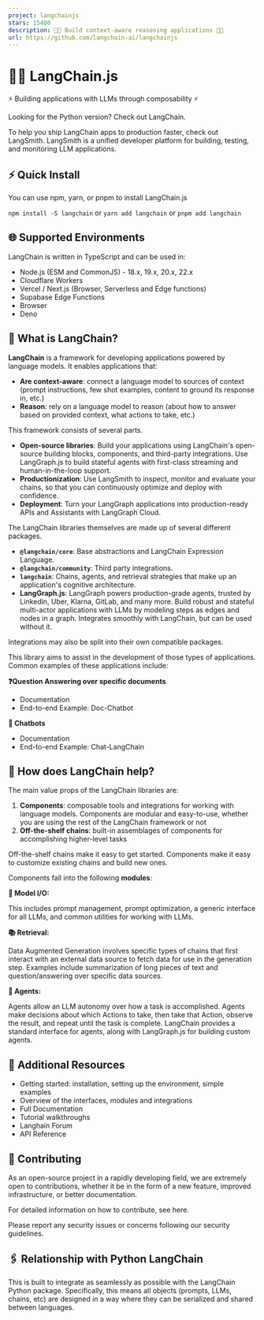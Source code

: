 ```yaml
---
project: langchainjs
stars: 15400
description: 🦜🔗 Build context-aware reasoning applications 🦜🔗
url: https://github.com/langchain-ai/langchainjs
---
```


🦜️🔗 LangChain.js
==================

⚡ Building applications with LLMs through composability ⚡

Looking for the Python version? Check out LangChain.

To help you ship LangChain apps to production faster, check out LangSmith. LangSmith is a unified developer platform for building, testing, and monitoring LLM applications.

⚡️ Quick Install
----------------

You can use npm, yarn, or pnpm to install LangChain.js

`npm install -S langchain` or `yarn add langchain` or `pnpm add langchain`

🌐 Supported Environments
-------------------------

LangChain is written in TypeScript and can be used in:

-   Node.js (ESM and CommonJS) - 18.x, 19.x, 20.x, 22.x
-   Cloudflare Workers
-   Vercel / Next.js (Browser, Serverless and Edge functions)
-   Supabase Edge Functions
-   Browser
-   Deno

🤔 What is LangChain?
---------------------

**LangChain** is a framework for developing applications powered by language models. It enables applications that:

-   **Are context-aware**: connect a language model to sources of context (prompt instructions, few shot examples, content to ground its response in, etc.)
-   **Reason**: rely on a language model to reason (about how to answer based on provided context, what actions to take, etc.)

This framework consists of several parts.

-   **Open-source libraries**: Build your applications using LangChain's open-source building blocks, components, and third-party integrations. Use LangGraph.js to build stateful agents with first-class streaming and human-in-the-loop support.
-   **Productionization**: Use LangSmith to inspect, monitor and evaluate your chains, so that you can continuously optimize and deploy with confidence.
-   **Deployment**: Turn your LangGraph applications into production-ready APIs and Assistants with LangGraph Cloud.

The LangChain libraries themselves are made up of several different packages.

-   **`@langchain/core`**: Base abstractions and LangChain Expression Language.
-   **`@langchain/community`**: Third party integrations.
-   **`langchain`**: Chains, agents, and retrieval strategies that make up an application's cognitive architecture.
-   **LangGraph.js**: LangGraph powers production-grade agents, trusted by Linkedin, Uber, Klarna, GitLab, and many more. Build robust and stateful multi-actor applications with LLMs by modeling steps as edges and nodes in a graph. Integrates smoothly with LangChain, but can be used without it.

Integrations may also be split into their own compatible packages.

This library aims to assist in the development of those types of applications. Common examples of these applications include:

**❓Question Answering over specific documents**

-   Documentation
-   End-to-end Example: Doc-Chatbot

**💬 Chatbots**

-   Documentation
-   End-to-end Example: Chat-LangChain

🚀 How does LangChain help?
---------------------------

The main value props of the LangChain libraries are:

1.  **Components**: composable tools and integrations for working with language models. Components are modular and easy-to-use, whether you are using the rest of the LangChain framework or not
2.  **Off-the-shelf chains**: built-in assemblages of components for accomplishing higher-level tasks

Off-the-shelf chains make it easy to get started. Components make it easy to customize existing chains and build new ones.

Components fall into the following **modules**:

**📃 Model I/O:**

This includes prompt management, prompt optimization, a generic interface for all LLMs, and common utilities for working with LLMs.

**📚 Retrieval:**

Data Augmented Generation involves specific types of chains that first interact with an external data source to fetch data for use in the generation step. Examples include summarization of long pieces of text and question/answering over specific data sources.

**🤖 Agents:**

Agents allow an LLM autonomy over how a task is accomplished. Agents make decisions about which Actions to take, then take that Action, observe the result, and repeat until the task is complete. LangChain provides a standard interface for agents, along with LangGraph.js for building custom agents.

📖 Additional Resources
-----------------------

-   Getting started: installation, setting up the environment, simple examples
-   Overview of the interfaces, modules and integrations
-   Full Documentation
-   Tutorial walkthroughs
-   Langhain Forum
-   API Reference

💁 Contributing
---------------

As an open-source project in a rapidly developing field, we are extremely open to contributions, whether it be in the form of a new feature, improved infrastructure, or better documentation.

For detailed information on how to contribute, see here.

Please report any security issues or concerns following our security guidelines.

🖇️ Relationship with Python LangChain
--------------------------------------

This is built to integrate as seamlessly as possible with the LangChain Python package. Specifically, this means all objects (prompts, LLMs, chains, etc) are designed in a way where they can be serialized and shared between languages.
